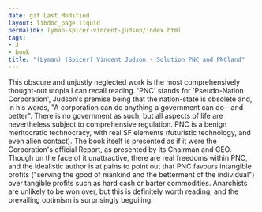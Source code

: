 ```yaml
---
date: git Last Modified
layout: libdoc_page.liquid
permalink: lyman-spicer-vincent-judson/index.html
tags:
- J
- book
title: "(Lyman) (Spicer) Vincent Judson - Solution PNC and PNCland"
---
```


This obscure and unjustly neglected work is the most comprehensively thought-out  utopia I can recall reading. 'PNC' stands for 'Pseudo-Nation Corporation',  Judson's premise being that the nation-state is obsolete and, in his words, "A  corporation can do anything a government can do—and better". There is no  government as such, but all aspects of life are nevertheless subject to  comprehensive regulation. PNC is a benign meritocratic technocracy, with real SF  elements (futuristic technology, and even alien contact). The book itself is  presented as if it were the Corporation's official Report, as presented  by its Chairman and CEO. Though on the face of it unattractive, there are real  freedoms within PNC, and the idealistic author is at pains to point out that PNC  favours intangible profits ("serving the good of mankind and the  betterment of the individual") over tangible profits such as hard cash or barter  commodities. Anarchists are unlikely to be won over, but this is definitely  worth reading, and the prevailing optimism is surprisingly beguiling.